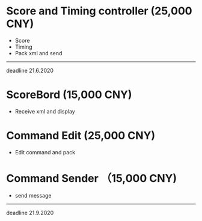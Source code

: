 # Score and Timing controller (25,000 CNY)
- Score
- Timing
- Pack xml and send
***
deadline 21.6.2020
# ScoreBord (15,000 CNY)
- Receive xml and display
# Command Edit (25,000 CNY)
- Edit command and pack
# Command Sender （15,000 CNY)
- send message
***
deadline 21.9.2020

